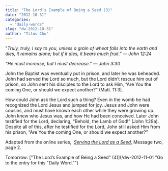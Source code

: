 ```yaml
---
title: "The Lord’s Example of Being a Seed (3)"
date: "2012-10-31"
categories: 
  - "daily-words"
slug: "dw-2012-10-31"
author: "Titus Chu"
---
```


"_Truly, truly, I say to you, unless a grain of wheat falls into the earth and dies, it remains alone; but if it dies, it bears much fruit." — John 12:24_

_“He must increase, but I must decrease.”_ _— John 3:30_

John the Baptist was eventually put in prison, and later he was beheaded. John had served the Lord so much, but the Lord didn’t rescue him out of prison, so John sent his disciples to the Lord to ask Him, “Are You the coming One, or should we expect another?” (Matt. 11:3).

How could John ask the Lord such a thing? Even in the womb he had recognized the Lord Jesus and jumped for joy. Jesus and John were cousins, and must have known each other while they were growing up. John knew who Jesus was, and how He had been conceived. Later John testified for the Lord, declaring, “Behold, the Lamb of God!” (John 1:29a). Despite all of this, after he testified for the Lord, John still asked Him from his prison, “Are You the coming One, or should we expect another?”

Adapted from the online series,  _[Serving the Lord as a Seed](/articles-serving-0007 "Go to the listing for this series of articles.")_, Message two, page 2.

Tomorrow: ["The Lord’s Example of Being a Seed" (4)](/dw-2012-11-01 "Go to the entry for this "Daily Word."")
